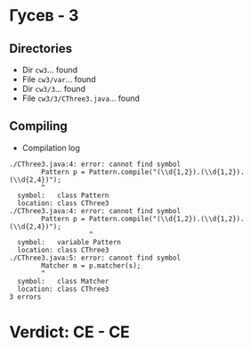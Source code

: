 # Гусев - 3
## Directories
- Dir `cw3`... found
- File `cw3/var`... found
- Dir `cw3/3`... found
- File `cw3/3/CThree3.java`... found
## Compiling
- Compilation log
```
./CThree3.java:4: error: cannot find symbol
		Pattern p = Pattern.compile("(\\d{1,2}).(\\d{1,2}).(\\d{2,4})");
		^
  symbol:   class Pattern
  location: class CThree3
./CThree3.java:4: error: cannot find symbol
		Pattern p = Pattern.compile("(\\d{1,2}).(\\d{1,2}).(\\d{2,4})");
		            ^
  symbol:   variable Pattern
  location: class CThree3
./CThree3.java:5: error: cannot find symbol
		Matcher m = p.matcher(s);
		^
  symbol:   class Matcher
  location: class CThree3
3 errors

```
# Verdict: **CE** - CE
